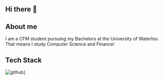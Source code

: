 ## Hi there 👋

## About me 

I am a CFM student pursuing my Bachelors at the University of Waterloo. That means I study Computer Science and Finance! 



## Tech Stack

![github](https://img.shields.io/badge/GitHub-000000?style=for-the-badge&logo=GitHub&logoColor=white)]

<!--
**EYXLiu/EYXLiu** is a ✨ _special_ ✨ repository because its `README.md` (this file) appears on your GitHub profile.

Here are some ideas to get you started:

- 🔭 I’m currently working on ...
- 🌱 I’m currently learning ...
- 👯 I’m looking to collaborate on ...
- 🤔 I’m looking for help with ...
- 💬 Ask me about ...
- 📫 How to reach me: ...
- 😄 Pronouns: ...
- ⚡ Fun fact: ...
-->
